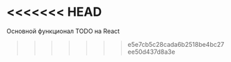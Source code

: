 <<<<<<< HEAD
=======
Основной функционал TODO на React
>>>>>>> e5e7cb5c28cada6b2518be4bc27ee50d437d8a3e
